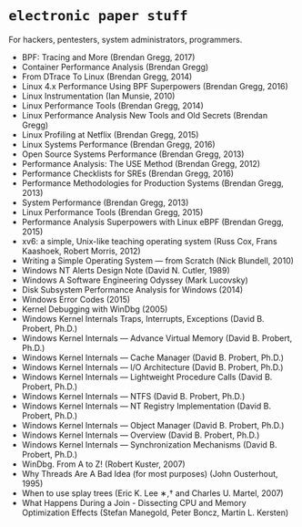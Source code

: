# `electronic paper stuff`

For hackers, pentesters, system administrators, programmers.

- BPF: Tracing and More (Brendan Gregg, 2017)
- Container Performance Analysis (Brendan Gregg)
- From DTrace To Linux (Brendan Gregg, 2014)
- Linux 4.x Performance Using BPF Superpowers (Brendan Gregg, 2016)
- Linux Instrumentation (Ian Munsie, 2010)
- Linux Performance Tools (Brendan Gregg, 2014)
- Linux Performance Analysis New Tools and Old Secrets (Brendan Gregg)
- Linux Profiling at Netflix (Brendan Gregg, 2015)
- Linux Systems Performance (Brendan Gregg, 2016)
- Open Source Systems Performance (Brendan Gregg, 2013)
- Performance Analysis: The USE Method (Brendan Gregg, 2012)
- Performance Checklists for SREs (Brendan Gregg, 2016)
- Performance Methodologies for Production Systems (Brendan Gregg, 2013)
- System Performance (Brendan Gregg, 2013)
- Linux Performance Tools (Brendan Gregg, 2015)
- Performance Analysis Superpowers with Linux eBPF (Brendan Gregg, 2015)
- xv6: a simple, Unix-like teaching operating system (Russ Cox, Frans Kaashoek, Robert Morris, 2012)
- Writing a Simple Operating System — from Scratch (Nick Blundell, 2010)
- Windows NT Alerts Design Note (David N. Cutler, 1989)
- Windows A Software Engineering Odyssey (Mark Lucovsky)
- Disk Subsystem Performance Analysis for Windows (2014)
- Windows Error Codes (2015)
- Kernel Debugging with WinDbg (2005)
- Windows Kernel Internals Traps, Interrupts, Exceptions (David B. Probert, Ph.D.)
- Windows Kernel Internals — Advance Virtual Memory (David B. Probert, Ph.D.)
- Windows Kernel Internals — Cache Manager (David B. Probert, Ph.D.)
- Windows Kernel Internals — I/O Architecture (David B. Probert, Ph.D.)
- Windows Kernel Internals — Lightweight Procedure Calls (David B. Probert, Ph.D.)
- Windows Kernel Internals — NTFS (David B. Probert, Ph.D.)
- Windows Kernel Internals — NT Registry Implementation (David B. Probert, Ph.D.)
- Windows Kernel Internals — Object Manager (David B. Probert, Ph.D.)
- Windows Kernel Internals — Overview (David B. Probert, Ph.D.)
- Windows Kernel Internals — Synchronization Mechanisms (David B. Probert, Ph.D.)
- WinDbg. From A to Z! (Robert Kuster, 2007)
- Why Threads Are A Bad Idea (for most purposes) (John Ousterhout, 1995)
- When to use splay trees (Eric K. Lee ∗,† and Charles U. Martel, 2007)
- What Happens During a Join - Dissecting CPU and Memory Optimization Effects (Stefan Manegold, Peter Boncz, Martin L. Kersten)
